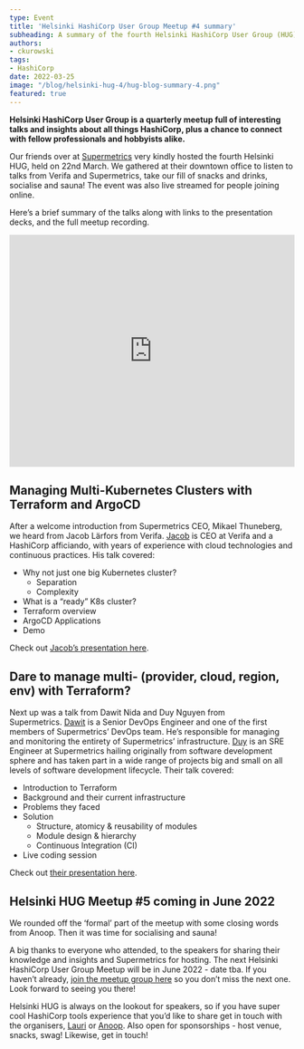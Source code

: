 ```yaml
---
type: Event
title: 'Helsinki HashiCorp User Group Meetup #4 summary'
subheading: A summary of the fourth Helsinki HashiCorp User Group (HUG) including presentations on Terraform, Kubernetes, and ArgoCD.
authors:
- ckurowski
tags:
- HashiCorp
date: 2022-03-25
image: "/blog/helsinki-hug-4/hug-blog-summary-4.png"
featured: true
---
```

**Helsinki HashiCorp User Group is a quarterly meetup full of interesting talks and insights about all things HashiCorp, plus a chance to connect with fellow professionals and hobbyists alike.**

Our friends over at [Supermetrics](https://supermetrics.com/) very kindly hosted the fourth Helsinki HUG, held on 22nd March. We gathered at their downtown office to listen to talks from Verifa and Supermetrics, take our fill of snacks and drinks, socialise and sauna! The event was also live streamed for people joining online.

Here’s a brief summary of the talks along with links to the presentation decks, and the full meetup recording.

<iframe width="100%" height="410" src="https://www.youtube.com/embed/9X82WKkxF5U" title="YouTube video player" frameborder="0" allow="accelerometer; autoplay; clipboard-write; encrypted-media; gyroscope; picture-in-picture" allowfullscreen></iframe>

## Managing Multi-Kubernetes Clusters with Terraform and ArgoCD

After a welcome introduction from Supermetrics CEO, Mikael Thuneberg, we heard from Jacob Lärfors from Verifa. [Jacob](https://www.linkedin.com/in/jlarfors/) is CEO at Verifa and a HashiCorp afficiando, with years of experience with cloud technologies and continuous practices. His talk covered:

* Why not just one big Kubernetes cluster?
  * Separation
  * Complexity
* What is a “ready” K8s cluster?
* Terraform overview
* ArgoCD Applications
* Demo

Check out [Jacob’s presentation here](https://drive.google.com/file/d/1occxI7BYliW0t0GHA6tXrqdT0BOBG8W6/view?usp=sharing).

## **Dare to manage multi- (provider, cloud, region, env) with Terraform?**

Next up was a talk from Dawit Nida and Duy Nguyen from Supermetrics. [Dawit](https://www.linkedin.com/in/dawitnida/) is a Senior DevOps Engineer and one of the first members of Supermetrics’ DevOps team. He’s responsible for managing and monitoring the entirety of Supermetrics’ infrastructure. [Duy](https://www.linkedin.com/in/duy-nguyen-527ba756/) is an SRE Engineer at Supermetrics hailing originally from software development sphere and has taken part in a wide range of projects big and small on all levels of software development lifecycle. Their talk covered:

* Introduction to Terraform
* Background and their current infrastructure
* Problems they faced
* Solution
  * Structure, atomicy & reusability of modules
  * Module design & hierarchy
  * Continuous Integration (CI)
* Live coding session

Check out [their presentation here](https://drive.google.com/file/d/11DXY69rO8oAg61u6qOs5eHWRL7CckPdO/view?usp=sharing).

## **Helsinki HUG Meetup #5 coming in June 2022**

We rounded off the ‘formal’ part of the meetup with some closing words from Anoop. Then it was time for socialising and sauna!

A big thanks to everyone who attended, to the speakers for sharing their knowledge and insights and Supermetrics for hosting. The next Helsinki HashiCorp User Group Meetup will be in June 2022 - date tba. If you haven’t already, [join the meetup group here](https://www.meetup.com/helsinki-hashicorp-user-group/) so you don’t miss the next one. Look forward to seeing you there!

Helsinki HUG is always on the lookout for speakers, so if you have super cool HashiCorp tools experience that you’d like to share get in touch with the organisers, [Lauri](https://www.linkedin.com/in/lauri-suomalainen/) or [Anoop](https://www.linkedin.com/in/anoopvijayan/). Also open for sponsorships - host venue, snacks, swag! Likewise, get in touch!
